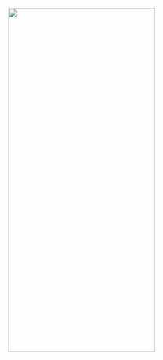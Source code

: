 <img src="https://github.com/user-attachments/assets/83e68492-9589-4f32-9175-5d1140de5dc0" width="300" height="700">
